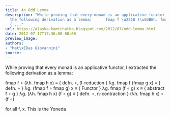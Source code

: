 ```yaml
---
title: An Odd Lemma
description: "While proving that every monad is an applicative functor, I extracted
  the following derivation as a lemma:      fmap f \u2218 (\u03BBh. fmap h x) \u2261
  { ..."
url: https://alaska-kamtchatka.blogspot.com/2012/07/odd-lemma.html
date: 2012-07-17T17:36:00-00:00
preview_image:
authors:
- "Mat\xEDas Giovannini"
source:
---
```


While proving that every monad is an applicative functor, I extracted the following derivation as a lemma:


  fmap f &#8728; (&lambda;h. fmap h x)
&equiv; { defn. &#8728;, &beta;-reduction }
  &lambda;g. fmap f (fmap g x)
&equiv; { defn. &#8728; }
  &lambda;g. (fmap f &#8728; fmap g) x
&equiv; { Functor }
  &lambda;g. fmap (f &#8728; g) x
&equiv; { abstract f &#8728; g }
  &lambda;g. (&lambda;h. fmap h x) (f &#8728; g)
&equiv; { defn. &#8728;, &eta;-contraction }
  (&lambda;h. fmap h x) &#8728; (f &#8728;)


for all f, x. This is the Yoneda
